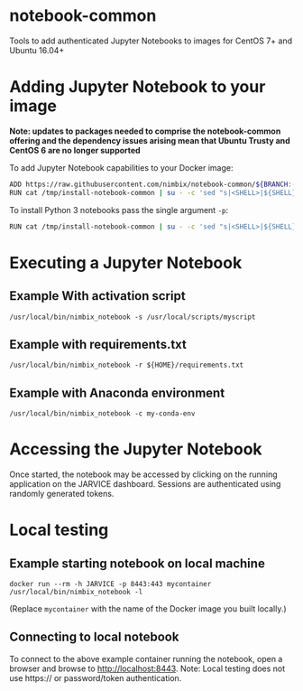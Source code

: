 # notebook-common
Tools to add authenticated Jupyter Notebooks to images for CentOS 7+ and Ubuntu 16.04+

# Adding Jupyter Notebook to your image

**Note: updates to packages needed to comprise the notebook-common offering and the dependency issues arising mean that 
Ubuntu Trusty and CentOS 6 are no longer supported**
 
To add Jupyter Notebook capabilities to your Docker image:

```bash
ADD https://raw.githubusercontent.com/nimbix/notebook-common/${BRANCH:-master}/install-notebook-common /tmp/install-notebook-common
RUN cat /tmp/install-notebook-common | su - -c 'sed "s|<SHELL>|${SHELL}|"' | su - -c '${SHELL} -s -- '"-b ${BRANCH:-master}" && rm /tmp/install-notebook-common
```

To install Python 3 notebooks pass the single argument `-p`:

```bash
RUN cat /tmp/install-notebook-common | su - -c 'sed "s|<SHELL>|${SHELL}|"' | su - -c '${SHELL} -s -- '"-p -b ${BRANCH:-master}" && rm /tmp/install-notebook-common
```

# Executing a Jupyter Notebook

## Example With activation script

```
/usr/local/bin/nimbix_notebook -s /usr/local/scripts/myscript
```

## Example with requirements.txt

```
/usr/local/bin/nimbix_notebook -r ${HOME}/requirements.txt
```

## Example with Anaconda environment

```
/usr/local/bin/nimbix_notebook -c my-conda-env
```

# Accessing the Jupyter Notebook
Once started, the notebook may be accessed by clicking on the running application on the JARVICE dashboard. Sessions are authenticated using randomly generated tokens.

# Local testing

## Example starting notebook on local machine

```
docker run --rm -h JARVICE -p 8443:443 mycontainer /usr/local/bin/nimbix_notebook -l
```

(Replace ```mycontainer``` with the name of the Docker image you built locally.)

## Connecting to local notebook
To connect to the above example container running the notebook, open a browser and browse to [http://localhost:8443](http://localhost:8443). Note: Local testing does not use https:// or password/token authentication.
